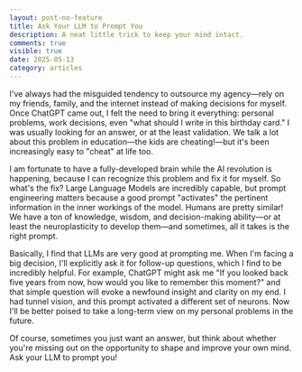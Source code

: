 ```yaml
---
layout: post-no-feature
title: Ask Your LLM to Prompt You
description: A neat little trick to keep your mind intact.
comments: true
visible: true
date: 2025-05-13
category: articles
---
```


I've always had the misguided tendency to outsource my agency—rely on my friends, family, and the internet instead of making decisions for myself.
Once ChatGPT came out, I felt the need to bring it everything: personal problems, work decisions, even "what should I write in this birthday card."
I was usually looking for an answer, or at the least validation.
We talk a lot about this problem in education—the kids are cheating!—but it's been increasingly easy to "cheat" at life too.

I am fortunate to have a fully-developed brain while the AI revolution is happening, because I can recognize this problem and fix it for myself.
So what's the fix?
Large Language Models are incredibly capable, but prompt engineering matters because a good prompt "activates" the pertinent information in the inner workings of the model.
Humans are pretty similar! We have a ton of knowledge, wisdom, and decision-making ability—or at least the neuroplasticity to develop them—and sometimes, all it takes is the right prompt.

Basically, I find that LLMs are very good at prompting me. 
When I'm facing a big decision, I'll explicitly ask it for follow-up questions, which I find to be incredibly helpful.
For example, ChatGPT might ask me "If you looked back five years from now, how would you like to remember this moment?" and that simple question will
evoke a newfound insight and clarity on my end. I had tunnel vision, and this prompt activated a different set of neurons.
Now I'll be better poised to take a long-term view on my personal problems in the future.

Of course, sometimes you just want an answer, but think about whether you're missing out on the opportunity to shape and improve your own mind. Ask your LLM to prompt you!
